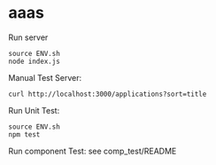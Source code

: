 # aaas

Run server

```
source ENV.sh
node index.js
```

Manual Test Server:
```
curl http://localhost:3000/applications?sort=title
```

Run Unit Test:
```
source ENV.sh
npm test
```


Run component Test:
see comp_test/README
